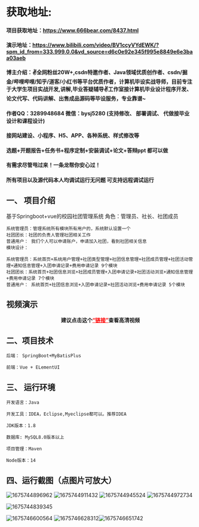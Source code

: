 # 获取地址:

#### 项目获取地址：https://www.666bear.com/8437.html
####  演示地址：https://www.bilibili.com/video/BV1ccyVYdEWK/?spm_id_from=333.999.0.0&vd_source=d6c0e92e345f995e8849e6e3baa03aeb

**博主介绍：✌全网粉丝20W+,csdn特邀作者、Java领域优质创作者、csdn/掘金/哔哩哔哩/知乎/道客/小红书等平台优质作者，计算机毕设实战导师，目前专注于大学生项目实战开发,讲解,毕业答疑辅导✌工作室接计算机毕业设计程序开发、论文代写、代码讲解、出售成品源码等毕设服务，专业靠谱~**

#### 作者QQ：3289948684 微信：bysj5280 (支持修改、 部署调试、 代做接毕业设计和课程设计)

#### 接网站建设、小程序、H5、APP、各种系统、样式修改等

#### 选题+开题报告+任务书+程序定制+安装调试+论文+答辩ppt 都可以做

#### 有需求尽管甩过来！一条龙帮你安心过！

#### 所有项目以及源代码本人均调试运行无问题 可支持远程调试运行



## 一、 项目介绍
基于Springboot+vue的校园社团管理系统
    角色：管理员、社长、社团成员

    系统管理员：管理系统所有模块所有用户的，系统默认设置一个
    社团团长：社团的负责人管理社团相关工作
    普通用户： 我们个人可以申请账户，申请加入社团，看到社团相关信息
    模块设计：

    系统管理员：系统首页+系统用户管理+社团类型管理+社团信息管理+社团成员管理+社团活动管理+通知信息管理+入团申请记录+费用申请记录 9个模块
    社团团长：系统首页+社团信息浏览+社团成员管理+入团申请记录+社团活动浏览+通知信息管理+费用申请记录 7个模块
    普通用户： 系统首页+社团信息浏览+入团申请记录+社团活动浏览+费用申请记录 5个模块

<h2 id="uee142c35" class="ne-p"><span class="ne-text">视频演示</span></h2>
<p style="text-align: center;"><strong><span class="ne-text">建议点击这个</span><a style="color: #ff0000;" href="https://www.bilibili.com/video/BV1bR4y1z7Pm/?spm_id_from=333.999.0.0&amp;vd_source=b5789de9f485ad6d0cfaeca1ad4b230c">“链接”</a>查看高清视频</strong></p>

## 二、项目技术
    后端： SpringBoot+MyBatisPlus

    前端：Vue + ELementUI 

## 三、 运行环境
    开发语言：Java

    开发工具：IDEA，Eclipse,Myeclipse都可以。推荐IDEA

    JDK版本：1.8

    数据库: MySQL8.0版本以上

    项目管理：Maven

    Node版本：14

## 四、运行截图（点图片可放大）


![1675744896962](https://user-images.githubusercontent.com/124327024/218362464-d6e7cb1d-9b43-4b43-8a71-1aa0d57b3e89.jpg)
![1675744911432](https://user-images.githubusercontent.com/124327024/218362471-4b79b4d2-2503-4914-99f6-7db7531ee8a3.jpg)
![1675744945524](https://user-images.githubusercontent.com/124327024/218362896-3acbada7-a1c5-4278-97e4-bcf1751fe2c7.jpg)
![1675744972734](https://user-images.githubusercontent.com/124327024/218362908-aac68bcf-023e-4807-9932-0f764574a12c.jpg)


![1675744839345](https://user-images.githubusercontent.com/124327024/218362496-4eb870ad-e21b-404b-a526-1b19cb317e6b.jpg)

![1675746600564](https://user-images.githubusercontent.com/124327024/218362508-ef298629-9be5-4c15-ad35-65f07dacdb39.jpg)
![1675746628312](https://user-images.githubusercontent.com/124327024/218362518-a9e11d7a-8d94-404c-820d-1bba0387aa8c.jpg)![1675746651742](https://user-images.githubusercontent.com/124327024/218362526-8d4baec5-3574-4974-ac99-804681ef179c.jpg)


